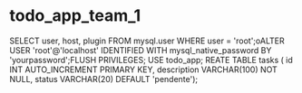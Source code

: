 # todo_app_team_1

SELECT user, host, plugin FROM mysql.user WHERE user = 'root';oALTER USER 'root'@'localhost' IDENTIFIED WITH mysql_native_password BY 'yourpassword';FLUSH PRIVILEGES;
USE todo_app;
REATE TABLE tasks (    id INT AUTO_INCREMENT PRIMARY KEY,    description VARCHAR(100) NOT NULL,    status VARCHAR(20) DEFAULT 'pendente');
